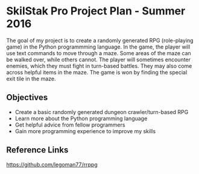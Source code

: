 # SkilStak Pro Project Plan - Summer 2016

The goal of my project is to create a randomly generated RPG (role-playing game) in the Python programmming language.  In the game, the player will use text commands to move through a maze.  Some areas of the maze can be walked over, while others cannot.  The player will sometimes encounter enemies, which they must fight in turn-based battles.  They may also come across helpful items in the maze.  The game is won by finding the special exit tile in the maze.

## Objectives

* Create a basic randomly generated dungeon crawler/turn-based RPG
* Learn more about the Python programming language
* Get helpful advice from fellow programmers
* Gain more programming experience to improve my skills

## Reference Links

https://github.com/legoman77/rrppg
